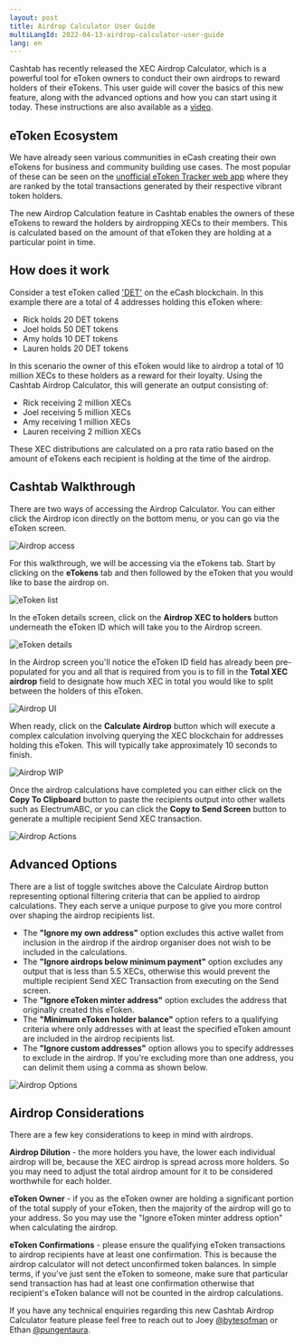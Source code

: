 ```yaml
---
layout: post
title: Airdrop Calculator User Guide
multiLangId: 2022-04-13-airdrop-calculator-user-guide
lang: en
---
```


Cashtab has recently released the XEC Airdrop Calculator, which is a powerful tool for eToken owners to conduct their own airdrops to reward holders of their eTokens. This user guide will cover the basics of this new feature, along with the advanced options and how you can start using it today. These instructions are also available as a [video](https://www.youtube.com/watch?v=iuIljw9g8h0).

## eToken Ecosystem

We have already seen various communities in eCash creating their own eTokens for business and community building use cases. The most popular of these can be seen on the [unofficial eToken Tracker web app](https://ethanmackie.github.io/eToken-tracker/) where they are ranked by the total transactions generated by their respective vibrant token holders.

The new Airdrop Calculation feature in Cashtab enables the owners of these eTokens to reward the holders by airdropping XECs to their members. This is calculated based on the amount of that eToken they are holding at a particular point in time.

## How does it work

Consider a test eToken called ['DET'](https://explorer.be.cash/tx/1c6c9c64d70b285befe733f175d0f384538576876bd280b10587df81279d3f5e) on the eCash blockchain. In this example there are a total of 4 addresses holding this eToken where:
- Rick holds 20 DET tokens
- Joel holds 50 DET tokens
- Amy holds 10 DET tokens
- Lauren holds 20 DET tokens

In this scenario the owner of this eToken would like to airdrop a total of 10 million XECs to these holders as a reward for their loyalty. Using the Cashtab Airdrop Calculator, this will generate an output consisting of:
- Rick receiving 2 million XECs
- Joel receiving 5 million XECs
- Amy receiving 1 million XECs
- Lauren receiving 2 million XECs

These XEC distributions are calculated on a pro rata ratio based on the amount of eTokens each recipient is holding at the time of the airdrop.


## Cashtab Walkthrough

There are two ways of accessing the Airdrop Calculator. You can either click the Airdrop icon directly on the bottom menu, or you can go via the eToken screen.

![Airdrop access](/img/airdrop-calculator/airdrop-access-points.png "Airdrop access points")

For this walkthrough, we will be accessing via the eTokens tab. Start by clicking on the **eTokens** tab and then followed by the eToken that you would like to base the airdrop on.

![eToken list](/img/airdrop-calculator/etoken-list.png "eToken list")

In the eToken details screen, click on the **Airdrop XEC to holders** button underneath the eToken ID which will take you to the Airdrop screen.

![eToken details](/img/airdrop-calculator/etoken-details.png "eToken details")

In the Airdrop screen you'll notice the eToken ID field has already been pre-populated for you and all that is required from you is to fill in the **Total XEC airdrop** field to designate how much XEC in total you would like to split between the holders of this eToken.

![Airdrop UI](/img/airdrop-calculator/airdrop-ui.png "Airdrop UI")

When ready, click on the **Calculate Airdrop** button which will execute a complex calculation involving querying the XEC blockchain for addresses holding this eToken. This will typically take approximately 10 seconds to finish.

![Airdrop WIP](/img/airdrop-calculator/airdrop-wip.png "Airdrop WIP")

Once the airdrop calculations have completed you can either click on the **Copy To Clipboard** button to paste the recipients output into other wallets such as ElectrumABC, or you can click the **Copy to Send Screen** button to generate a multiple recipient Send XEC transaction.

![Airdrop Actions](/img/airdrop-calculator/airdrop-actions.png "Airdrop Actions")



## Advanced Options

There are a list of toggle switches above the Calculate Airdrop button representing optional filtering criteria that can be applied to airdrop calculations. They each serve a unique purpose to give you more control over shaping the airdrop recipients list.
- The **"Ignore my own address"** option excludes this active wallet from inclusion in the airdrop if the airdrop organiser does not wish to be included in the calculations.
- The **"Ignore airdrops below minimum payment"** option excludes any output that is less than 5.5 XECs, otherwise this would prevent the multiple recipient Send XEC Transaction from executing on the Send screen.
- The **"Ignore eToken minter address"** option excludes the address that originally created this eToken.
- The **"Minimum eToken holder balance"** option refers to a qualifying criteria where only addresses with at least the specified eToken amount are included in the airdrop recipients list.
- The **"Ignore custom addresses"** option allows you to specify addresses to exclude in the airdrop. If you're excluding more than one address, you can delimit them using a comma as shown below.


![Airdrop Options](/img/airdrop-calculator/airdrop-options.png "Airdrop Options")



## Airdrop Considerations

There are a few key considerations to keep in mind with airdrops.

**Airdrop Dilution** - the more holders you have, the lower each individual airdrop will be, because the XEC airdrop is spread across more holders. So you may need to adjust the total airdrop amount for it to be considered worthwhile for each holder.

**eToken Owner** - if you as the eToken owner are holding a significant portion of the total supply of your eToken, then the majority of the airdrop will go to your address. So you may use the "Ignore eToken minter address option" when calculating the airdrop.

**eToken Confirmations** - please ensure the qualifying eToken transactions to airdrop recipients have at least one confirmation. This is because the airdrop calculator will not detect unconfirmed token balances. In simple terms, if you've just sent the eToken to someone, make sure that particular send transaction has had at least one confirmation otherwise that recipient's eToken balance will not be counted in the airdrop calculations.



If you have any technical enquiries regarding this new Cashtab Airdrop Calculator feature please feel free to reach out to Joey [@bytesofman](https://twitter.com/BytesOfMan) or Ethan [@pungentaura](https://twitter.com/pungentaura).

